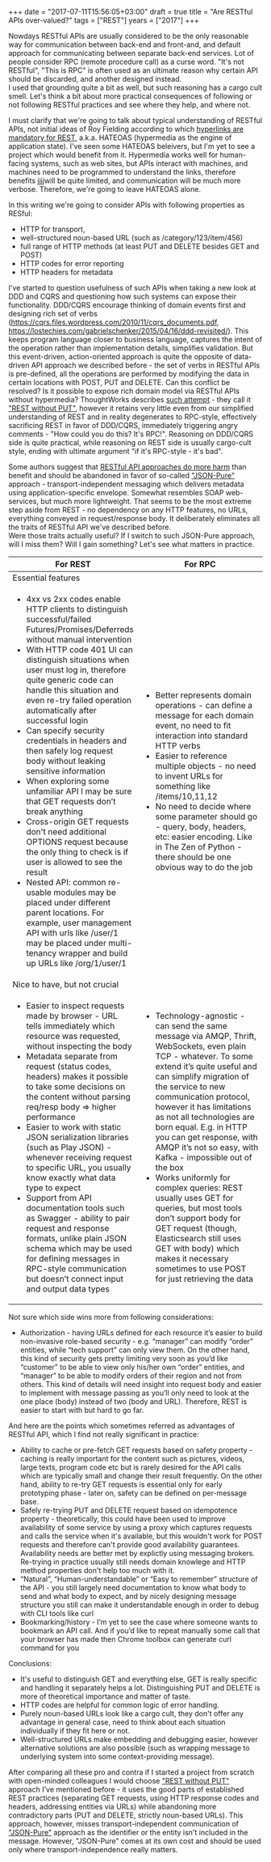 +++
date = "2017-07-11T15:56:05+03:00"
draft = true
title = "Are RESTful APIs over-valued?"
tags = ["REST"]
years = ["2017"]
+++

Nowdays RESTful APIs are usually considered to be the only reasonable way for communication between 
back-end and front-and, and default approach for communicating between separate back-end services.
Lot of people consider RPC (remote procedure call) as a curse word.
"It's not RESTful", "This is RPC" is often used as an ultimate reason why certain API should be discarded, and another designed instead.  
I used that grounding quite a bit as well, but such reasoning has a cargo cult smell. Let's think a bit about more practical consequences
of following or not following RESTful practices and see where they help, and where not.

I must clarify that we're going to talk about typical understanding of RESTful APIs, 
not initial ideas of Roy Fielding according to which [hyperlinks are mandatory for REST](http://roy.gbiv.com/untangled/2008/rest-apis-must-be-hypertext-driven), a.k.a. HATEOAS (hypermedia as the engine of application state).
I've seen some HATEOAS beleivers, but I'm yet to see a project which would benefit from it. 
Hypermedia works well for human-facing systems, such as web sites, but APIs interact with machines, 
and machines need to be programmed to understand the links, therefore benefits jjjjwill be quite limited, 
and communication will be much more verbose. Therefore, we're going to leave HATEOAS alone.

In this writing we're going to consider APIs with following properties as RESful:

- HTTP for transport, 
- well-structured noun-based URL (such as /category/123/item/456)
- full range of HTTP methods (at least PUT and DELETE besides GET and POST)
- HTTP codes for error reporting 
- HTTP headers for metadata


I've started to question usefulness of such APIs when taking a new look at DDD and CQRS and questioning how such systems can 
expose their functionality. DDD/CQRS encourage thinking of domain events first and designing rich set of verbs 
(https://cqrs.files.wordpress.com/2010/11/cqrs_documents.pdf, https://lostechies.com/gabrielschenker/2015/04/16/ddd-revisited/). 
This keeps program language closer to business language, captures the intent of the operation rather than implementation details,
simplifies validation. But this event-driven, action-oriented approach is quite the opposite of data-driven API approach we described before -
the set of verbs in RESTful APIs is pre-defined, all the operations are performed by modifying the data in certain locations with POST, PUT and DELETE.
Can this conflict be resolved? Is it possible to expose rich domain model via RESTful APIs without hypermedia? 
ThoughtWorks describes [such attempt](https://www.thoughtworks.com/insights/blog/rest-api-design-resource-modeling) - they call it ["REST without PUT"](https://www.thoughtworks.com/radar/techniques/rest-without-put), however it retains very little even from our simplified understanding of REST and 
in reality degenerates to RPC-style, effectively sacrificing REST in favor of DDD/CQRS, 
immediately triggering angry comments - "How could you do this? It's RPC!". 
Reasoning on DDD/CQRS side is quite practical, while reasoning on REST side is usually cargo-cult style, ending with ultimate argument "if it's RPC-style - it's bad". 

Some authors suggest that [RESTful API approaches do more harm](https://mmikowski.github.io/the_lie/) than benefit and should be abandoned in favor of so-called ["JSON-Pure"](https://mmikowski.github.io/json-pure/) approach - transport-independent messaging which delivers metadata using application-specific envelope. Somewhat resembles SOAP web-services, but much more lightweight. That seems to be the most extreme step aside from REST - no dependency on any HTTP features, no URLs, everything conveyed in request/response body. It deliberately eliminates all the traits of RESTful API we've described before.  
Were those traits actually useful? If I switch to such JSON-Pure approach, will I miss them? Will I gain something? Let's see what matters in practice.

<table class="doc">
  <thead><th style="width: 50%">For REST</th><th>For RPC</th></thead>
  <tbody>
    <tr>
      <td colspan="2">Essential features</td>
    </tr>
    <tr>
      <td>
        <ul>
          <li>4xx vs 2xx codes enable HTTP clients to distinguish successful/failed Futures/Promises/Deferreds without manual intervention</li>
          <li>With HTTP code 401 UI can distinguish situations when user must log in, therefore quite generic code can handle this situation
          and even re-try failed operation automatically after successful login</li>
          <li>Can specify security credentials in headers and then safely log request body without leaking sensitive information</li>
          <li>When exploring some unfamiliar API I may be sure that GET requests don’t break anything</li>
          <li>Cross-origin GET requests don't need additional OPTIONS request because the only thing to check is if user is allowed to see the result</li>
          <li>Nested API: common re-usable modules may be placed under different parent locations. For example, user management API with urls like /user/1 may be placed under multi-tenancy wrapper and build up URLs like /org/1/user/1</li>
        </ul>
      </td>
      <td>
        <ul>
          <li>Better represents domain operations - can define a message for each domain event, no need to fit interaction into standard HTTP verbs</li>
          <li>Easier to reference multiple objects - no need to invent URLs for something like /items/10,11,12</li>
          <li>No need to decide where some parameter should go - query, body, headers, etc: easier encoding. Like in The Zen of Python - there should be one obvious way to do the job</li>
        </ul>
      </td>
    </tr>
    <tr>
      <td colspan="2">Nice to have, but not crucial</td>
      <tr>
        <td>
          <ul>
            <li>Easier to inspect requests made by browser - URL tells immediately which resource was requested, without inspecting the body</li>
            <li>Metadata separate from request (status codes, headers) makes it possible to take some decisions on the content without parsing req/resp body => higher performance</li>
            <li>Easier to work with static JSON serialization libraries (such as Play JSON) - whenever receiving request to specific URL, you usually know exactly what data type to expect</li>
            <li>Support from API documentation tools such as Swagger - ability to pair request and response formats, unlike plain JSON schema which may be used for defining messages in RPC-style communication but doesn’t connect input and output data types</li>
          </ul>
        </td>
        <td>
          <ul>
            <li>Technology-agnostic - can send the same message via AMQP, Thrift, WebSockets, even plain TCP - whatever. To some extend it’s quite useful and can simplify migration of the service to new communication protocol, however it has limitations as not all technologies are born equal. E.g. in HTTP you can get response, with AMQP it’s not so easy, with Kafka - impossible out of the box</li>
            <li>Works uniformly for complex queries: REST usually uses GET for queries, but most tools don’t support body for GET request (though, Elasticsearch still uses GET with body) which makes it necessary sometimes to use POST for just retrieving the data</li>
          </ul>
        </td>
      </tr>
    </tr>
  </tbody>
</table>

Not sure which side wins more from following considerations:

- Authorization - having URLs defined for each resource it’s easier to build non-invasive role-based security - e.g. “manager” can modify “order” entities, while “tech support” can only view them. On the other hand, this kind of security gets pretty limiting very soon as you’d like “customer” to be able to view only his/her own “order” entities, and “manager” to be able to modify orders of their region and not from others. This kind of details will need insight into request body and easier to implement with message passing as you’ll only need to look at the one place (body) instead of two (body and URL). Therefore, REST is easier to start with but hard to go far.

And here are the points which sometimes referred as advantages of RESTful API, which I find not really significant in practice:

- Ability to cache or pre-fetch GET requests based on safety property - caching is really important for the content such as pictures, videos, large texts, program code etc but is rarely desired for the API calls which are typically small and change their result frequently.
On the other hand, ability to re-try GET requests is essential only for early prototyping phase - later on, safety can be defined on per-message base.
- Safely re-trying PUT and DELETE request based on idempotence property - theoretically, this could have been used to improve availability of some
service by using a proxy which captures requests and calls the service when it's available, but this wouldn't work for POST requests and 
therefore can't provide good availability guarantees. Availability needs are better met by explictly using messaging brokers.
Re-trying in practice usually still needs domain knowlege and HTTP method properties don't help too much with it.
- “Natural”, “Human-understandable” or “Easy to remember” structure of the API - you still largely need documentation to know what body to send and what body to expect, and by nicely designing message structure you still can make it understandable enough in order to debug with CLI tools like curl
- Bookmarking/history - I’m yet to see the case where someone wants to bookmark an API call. And if you’d like to repeat manually some call that your browser has made then Chrome toolbox can generate curl command for you

Conclusions: 

- It's useful to distinguish GET and everything else, GET is really specific and handling it separately helps a lot. 
Distinguishing PUT and DELETE is more of theoretical importance and matter of taste.
- HTTP codes are helpful for common logic of error handling.
- Purely noun-based URLs look like a cargo cult, they don't offer any advantage in general case, need to think about each situation individually 
if they fit here or not.
- Well-structured URLs make embedding and debugging easier, however alternative solutions are also possible (such as wrapping message to underlying system into some context-providing message).

After comparing all these pro and contra if I started a project from scratch with open-minded colleagues I would choose
["REST without PUT"](https://www.thoughtworks.com/radar/techniques/rest-without-put) approach I've mentioned before - it uses the good parts
of established REST practices (separating GET requests, using HTTP response codes and headers, addressing entities via URLs) while abandoning 
more contradictory parts (PUT and DELETE, strictly noun-based URLs). This approach, however, misses transport-independent communication of 
["JSON-Pure"](https://mmikowski.github.io/json-pure/) approach as the identifier or the entity isn't included in the message.
However, "JSON-Pure" comes at its own cost and should be used only where transport-independence really matters. 



